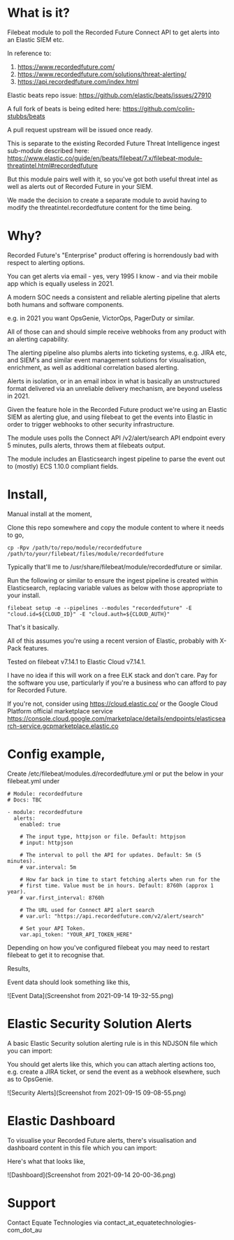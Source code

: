 # What is it?

Filebeat module to poll the Recorded Future Connect API to get alerts into an Elastic SIEM etc.

In reference to:
1. https://www.recordedfuture.com/
2. https://www.recordedfuture.com/solutions/threat-alerting/
3. https://api.recordedfuture.com/index.html

Elastic beats repo issue: https://github.com/elastic/beats/issues/27910

A full fork of beats is being edited here: https://github.com/colin-stubbs/beats

A pull request upstream will be issued once ready.

This is separate to the existing Recorded Future Threat Intelligence ingest sub-module described here: https://www.elastic.co/guide/en/beats/filebeat/7.x/filebeat-module-threatintel.html#recordedfuture

But this module pairs well with it, so you've got both useful threat intel as well as alerts out of Recorded Future in your SIEM.

We made the decision to create a separate module to avoid having to modify the threatintel.recordedfuture content for the time being.

# Why?

Recorded Future's "Enterprise" product offering is horrendously bad with respect to alerting options.

You can get alerts via email - yes, very 1995 I know - and via their mobile app which is equally useless in 2021.

A modern SOC needs a consistent and reliable alerting pipeline that alerts both humans and software components.

e.g. in 2021 you want OpsGenie, VictorOps, PagerDuty or similar.

All of those can and should simple receive webhooks from any product with an alerting capability.

The alerting pipeline also plumbs alerts into ticketing systems, e.g. JIRA etc, and SIEM's and similar event management solutions for visualisation, enrichment, as well as additional correlation based alerting.

Alerts in isolation, or in an email inbox in what is basically an unstructured format delivered via an unreliable delivery mechanism, are  beyond useless in 2021.

Given the feature hole in the Recorded Future product we're using an Elastic SIEM as alerting glue, and using filebeat to get the events into Elastic in order to trigger webhooks to other security infrastructure.

The module uses polls the Connect API /v2/alert/search API endpoint every 5 minutes, pulls alerts, throws them at filebeats output.

The module includes an Elasticsearch ingest pipeline to parse the event out to (mostly) ECS 1.10.0 compliant fields.

# Install,

Manual install at the moment,

Clone this repo somewhere and copy the module content to where it needs to go,

```
cp -Rpv /path/to/repo/module/recordedfuture /path/to/your/filebeat/files/module/recordedfuture
```

Typically that'll me to /usr/share/filebeat/module/recordedfuture or similar.

Run the following or similar to ensure the ingest pipeline is created within Elasticsearch, replacing variable values as below with those appropriate to your install.

```
filebeat setup -e --pipelines --modules "recordedfuture" -E "cloud.id=${CLOUD_ID}" -E "cloud.auth=${CLOUD_AUTH}"
```

That's it basically.

All of this assumes you're using a recent version of Elastic, probably with X-Pack features.

Tested on filebeat v7.14.1 to Elastic Cloud v7.14.1.

I have no idea if this will work on a free ELK stack and don't care. Pay for the software you use, particularly if you're a business who can afford to pay for Recorded Future.

If you're not, consider using https://cloud.elastic.co/ or the Google Cloud Platform official marketplace service https://console.cloud.google.com/marketplace/details/endpoints/elasticsearch-service.gcpmarketplace.elastic.co

# Config example,

Create /etc/filebeat/modules.d/recordedfuture.yml or put the below in your filebeat.yml under

```
# Module: recordedfuture
# Docs: TBC

- module: recordedfuture
  alerts:
    enabled: true

    # The input type, httpjson or file. Default: httpjson
    # input: httpjson

    # The interval to poll the API for updates. Default: 5m (5 minutes).
    # var.interval: 5m

    # How far back in time to start fetching alerts when run for the
    # first time. Value must be in hours. Default: 8760h (approx 1 year).
    # var.first_interval: 8760h

    # The URL used for Connect API alert search
    # var.url: "https://api.recordedfuture.com/v2/alert/search"

    # Set your API Token.
    var.api_token: "YOUR_API_TOKEN_HERE"
```

Depending on how you've configured filebeat you may need to restart filebeat to get it to recognise that.

Results,

Event data should look something like this,

![Event Data](Screenshot from 2021-09-14 19-32-55.png)

# Elastic Security Solution Alerts

A basic Elastic Security solution alerting rule is in this NDJSON file which you can import:

You should get alerts like this, which you can attach alerting actions too, e.g. create a JIRA ticket, or send the event as a webhook elsewhere, such as to OpsGenie.

![Security Alerts](Screenshot from 2021-09-15 09-08-55.png)

# Elastic Dashboard

To visualise your Recorded Future alerts, there's visualisation and dashboard content in this file which you can import:

Here's what that looks like,

![Dashboard](Screenshot from 2021-09-14 20-00-36.png)

# Support

Contact Equate Technologies via contact_at_equatetechnologies-com_dot_au
